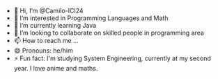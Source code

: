 - 👋 Hi, I’m @Camilo-ICI24
- 👀 I’m interested in Programming Languages and Math
- 🌱 I’m currently learning Java
- 💞️ I’m looking to collaborate on skilled people in programming area
- 📫 How to reach me ...
- 😄 Pronouns: he/him
- ⚡ Fun fact: I'm studying System Engineering, currently at my second year. I love anime and maths.

<!---
Camilo-ICI24/Camilo-ICI24 is a ✨ special ✨ repository because its `README.md` (this file) appears on your GitHub profile.
You can click the Preview link to take a look at your changes.
--->
